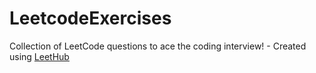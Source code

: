 # LeetcodeExercises
Collection of LeetCode questions to ace the coding interview! - Created using [LeetHub](https://github.com/QasimWani/LeetHub)
